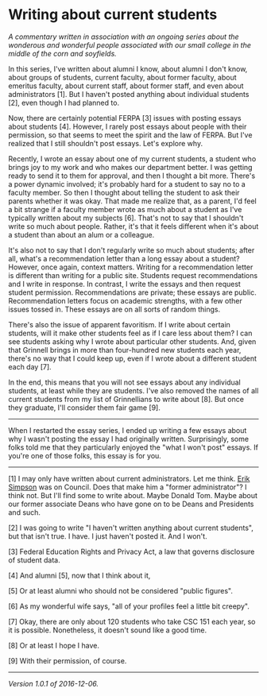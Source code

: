 Writing about current students
==============================

*A commentary written in association with an ongoing series about the
wonderous and wonderful people associated with our small college in
the middle of the corn and soyfields.*

In this series, I've written about alumni I know, about alumni I don't
know, about groups of students, current faculty, about former faculty,
about emeritus faculty, about current staff, about former staff,
and even about administrators [1].  But I haven't posted anything about
individual students [2], even though I had planned to.

Now, there are certainly potential FERPA [3] issues with posting essays
about students [4].  However, I rarely post essays about people with
their permission, so that seems to meet the spirit and the law of FERPA.
But I've realized that I still shouldn't post essays.  Let's explore
why.

Recently, I wrote an essay about one of my current students, a student
who brings joy to my work and who makes our department better.  I was
getting ready to send it to them for approval, and then I thought a bit
more.  There's a power dynamic involved; it's probably hard for a student
to say no to a faculty member.  So then I thought about telling the
student to ask their parents whether it was okay.  That made me realize
that, as a parent, I'd feel a bit strange if a faculty member wrote as
much about a student as I've typically written about my subjects [6].
That's not to say that I shouldn't write so much about people.  Rather,
it's that it feels different when it's about a student than about an
alum or a colleague.

It's also not to say that I don't regularly write so much about
students; after all, what's a recommendation letter than a long essay
about a student?  However, once again, context matters.  Writing for
a recommendation letter is different than writing for a public site.
Students request recommendations and I write in response.  In contrast,
I write the essays and then request student permission.  Recommendations
are private; these essays are public.  Recommendation letters focus on
academic strengths, with a few other issues tossed in.  These essays
are on all sorts of random things.

There's also the issue of apparent favoritism.  If I write about certain
students, will it make other students feel as if I care less about them?
I can see students asking why I wrote about particular other students.
And, given that Grinnell brings in more than four-hundred new students
each year, there's no way that I could keep up, even if I wrote about
a different student each day [7].

In the end, this means that you will not see essays about any individual
students, at least while they are students.  I've also removed the names
of all current students from my list of Grinnellians to write about [8].
But once they graduate, I'll consider them fair game [9].

---

When I restarted the essay series, I ended up writing a few essays about
why I wasn't posting the essay I had originally written.  Surprisingly,
some folks told me that they particularly enjoyed the "what I won't
post" essays.  If you're one of those folks, this essay is for you.

---

[1] I may only have written about current administrators.  Let me
think.  [Erik Simpson](erik-simpson.html) was on Council.  Does that
make him a "former administrator"?  I think not.  But I'll find some
to write about.  Maybe Donald Tom.  Maybe about our former associate
Deans who have gone on to be Deans and Presidents and such.

[2] I was going to write "I haven't written anything about current
students", but that isn't true.  I have.  I just haven't posted it.
And I won't.

[3] Federal Education Rights and Privacy Act, a law that governs
disclosure of student data.

[4] And alumni [5], now that I think about it,

[5] Or at least alumni who should not be considered "public figures".

[6] As my wonderful wife says, "all of your profiles feel a little
bit creepy".

[7] Okay, there are only about 120 students who take CSC 151 each
year, so it is possible.  Nonetheless, it doesn't sound like a good time.

[8] Or at least I hope I have.

[9] With their permission, of course.

---

*Version 1.0.1 of 2016-12-06.*
